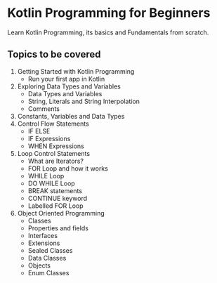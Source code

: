 # Kotlin Programming for Beginners
Learn Kotlin Programming, its basics and Fundamentals from scratch.

## Topics to be covered

1. Getting Started with Kotlin Programming
    - Run your first app in Kotlin
2. Exploring Data Types and Variables
    - Data Types and Variables
    - String, Literals and String Interpolation
    - Comments
3. Constants, Variables and Data Types
4. Control Flow Statements
    - IF ELSE
    - IF Expressions
    - WHEN Expressions
5. Loop Control Statements
    - What are Iterators?
    - FOR Loop and how it works
    - WHILE Loop
    - DO WHILE Loop
    - BREAK statements
    - CONTINUE keyword
    - Labelled FOR Loop
7. Object Oriented Programming
    - Classes
    - Properties and fields
    - Interfaces
    - Extensions
    - Sealed Classes
    - Data Classes
    - Objects
    - Enum Classes
